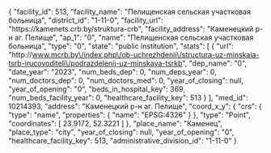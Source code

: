 {
    "facility_id": 513,
    "facility_name": "Пелищенская сельская участковая больница",
    "district_id": "1-11-0",
    "facility_url": "https:\/\/kamenets.crb.by\/struktura-crb",
    "facility_address": "Каменецкий р-н аг. Пелище",
    "ap_1": "0",
    "name": "Пелищенская сельская участковая больница",
    "type": "0",
    "state": "public institution",
    "stats": [
        {
            "url": "http:\/\/www.mcrb.by\/index.php\/ob-uchrezhdenii\/structura-uz-minskaia-tsrb-irucovoditeli\/podrazdelenij-uz-minskaya-tsrkb",
            "dep_name": "0",
            "date_year": "2023",
            "num_beds_dep": 0,
            "num_deps_year": 0,
            "num_doctors_dep": 0,
            "num_doctors_med": 0,
            "year_of_closing": null,
            "year_of_opening": "0",
            "beds_in_hospital_key": 369,
            "num_beds_facility_year": 0,
            "healthcare_facility_key": 513
        }
    ],
    "med_id": 10214393,
    "address": "Каменецкий р-н аг. Пелище",
    "coord_x_y": {
        "crs": {
            "type": "name",
            "properties": {
                "name": "EPSG:4326"
            }
        },
        "type": "Point",
        "coordinates": [
            23.9172,
            52.3221
        ]
    },
    "place_name": "Каменец",
    "place_type": "city",
    "year_of_closing": null,
    "year_of_opening": "0",
    "healthcare_facility_key": 513,
    "administrative_division_id": "1-11-0"
}